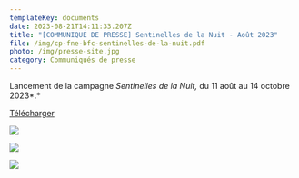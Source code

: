 ```yaml
---
templateKey: documents
date: 2023-08-21T14:11:33.207Z
title: "[COMMUNIQUÉ DE PRESSE] Sentinelles de la Nuit - Août 2023"
file: /img/cp-fne-bfc-sentinelles-de-la-nuit.pdf
photo: /img/presse-site.jpg
category: Communiqués de presse
---
```

Lancement de la campagne *Sentinelles de la Nuit,* du 11 août au 14 octobre 2023*.*

[T﻿élécharger](https://www.fne-bfc.fr/documentation/categories/communiqu%C3%A9s-de-presse/)

![](/img/1.jpg?nf_resize=fit&w=400#center)

![](/img/2.jpg?nf_resize=fit&w=400#center)

![](/img/3.jpg?nf_resize=fit&w=400#center)